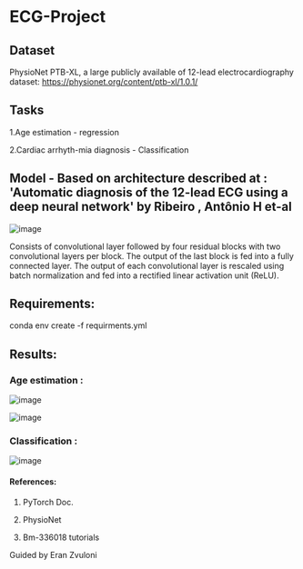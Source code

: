 # ECG-Project
## Dataset
PhysioNet PTB-XL, a large publicly available of 12-lead electrocardiography dataset:
https://physionet.org/content/ptb-xl/1.0.1/
## Tasks
1.Age estimation - regression 

2.Cardiac arrhyth-mia diagnosis - Classification 
## Model - Based on architecture described at : 'Automatic diagnosis of the 12-lead ECG using a deep neural network' by Ribeiro , Antônio H et-al
![image](https://user-images.githubusercontent.com/112961476/210334307-cc42f997-f1b6-4bc0-b2a7-2e346646ec68.png)

Consists of convolutional layer followed by four residual blocks with two convolutional layers per block. The output of the last block is fed into a fully connected layer. The output of each convolutional layer is rescaled using batch normalization and fed into a rectified linear activation unit (ReLU).

## Requirements:
conda env create -f requirments.yml

## Results:
### Age estimation :

![image](https://user-images.githubusercontent.com/112961476/213423666-4d6d5621-66f4-4c12-b935-a7472c1162a7.png)

![image](https://user-images.githubusercontent.com/112961476/212991609-fcd48f0f-bbb1-4847-a765-2e58552c1746.png)


### Classification :

![image](https://user-images.githubusercontent.com/112961476/213377444-e62ed994-8f18-4125-a7a8-bcde989da7d1.png)








#### References:
1. PyTorch Doc.

2. PhysioNet

3. Bm-336018 tutorials



Guided by Eran Zvuloni
